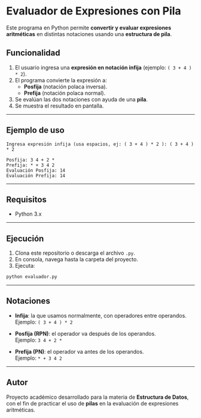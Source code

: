 # Evaluador de Expresiones con Pila

Este programa en Python permite **convertir y evaluar expresiones aritméticas** en distintas notaciones usando una **estructura de pila**.

## Funcionalidad

1. El usuario ingresa una **expresión en notación infija** (ejemplo: `( 3 + 4 ) * 2`).
2. El programa convierte la expresión a:
   - **Posfija** (notación polaca inversa).
   - **Prefija** (notación polaca normal).
3. Se evalúan las dos notaciones con ayuda de una **pila**.
4. Se muestra el resultado en pantalla.

---

## Ejemplo de uso

```
Ingresa expresión infija (usa espacios, ej: ( 3 + 4 ) * 2 ): ( 3 + 4 ) * 2

Posfija: 3 4 + 2 *
Prefija: * + 3 4 2
Evaluación Posfija: 14
Evaluación Prefija: 14
```

---

## Requisitos

- Python 3.x

---

## Ejecución

1. Clona este repositorio o descarga el archivo `.py`.
2. En consola, navega hasta la carpeta del proyecto.
3. Ejecuta:

```bash
python evaluador.py
```

---

## Notaciones

- **Infija**: la que usamos normalmente, con operadores entre operandos.  
  Ejemplo: `( 3 + 4 ) * 2`

- **Posfija (RPN)**: el operador va después de los operandos.  
  Ejemplo: `3 4 + 2 *`

- **Prefija (PN)**: el operador va antes de los operandos.  
  Ejemplo: `* + 3 4 2`

---

## Autor

Proyecto académico desarrollado para la materia de **Estructura de Datos**, con el fin de practicar el uso de **pilas** en la evaluación de expresiones aritméticas.
